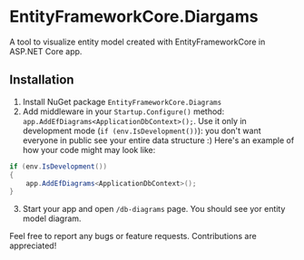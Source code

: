 # EntityFrameworkCore.Diargams

A tool to visualize entity model created with EntityFrameworkCore in ASP.NET Core app.

## Installation

1. Install NuGet package `EntityFrameworkCore.Diagrams`
2. Add middleware in your `Startup.Configure()` method: `app.AddEfDiagrams<ApplicationDbContext>();`. Use it only in development mode (`if (env.IsDevelopment())`): you don't want everyone in public see your entire data structure :) Here's an example of how your code might may look like:
  ```cs
  if (env.IsDevelopment())
  {
      app.AddEfDiagrams<ApplicationDbContext>();
  }
```
3. Start your app and open `/db-diagrams` page. You should see yor entity model diagram.


Feel free to report any bugs or feature requests. Contributions are appreciated!